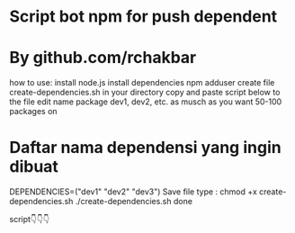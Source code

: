 # Script bot npm for push dependent 
# By github.com/rchakbar


how to use:
install node.js
install dependencies
npm adduser
create file create-dependencies.sh in your directory
copy and paste script below to the file
edit name package dev1, dev2, etc. as musch as you want 50-100 packages on
# Daftar nama dependensi yang ingin dibuat
DEPENDENCIES=("dev1" "dev2" "dev3")
Save file
type : chmod +x create-dependencies.sh
./create-dependencies.sh
done

script👇👇👇

